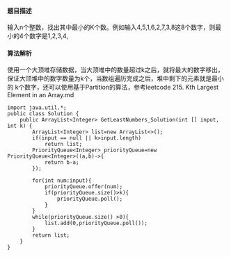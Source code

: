 #### 题目描述
输入n个整数，找出其中最小的K个数。例如输入4,5,1,6,2,7,3,8这8个数字，则最小的4个数字是1,2,3,4,
#### 算法解析
使用一个大顶堆存储数据，当大顶堆中的数量超过k之后，就将最大的数字移出，保证大顶堆中的数字数量为k个，当数组遍历完成之后，堆中剩下的元素就是最小的
k个数字，还可以使用基于Partition的算法，参考leetcode 215. Kth Largest Element in an Array.md
```
import java.util.*;
public class Solution {
    public ArrayList<Integer> GetLeastNumbers_Solution(int [] input, int k) {
        ArrayList<Integer> list=new ArrayList<>();
        if(input == null || k>input.length)
            return list;
        PriorityQueue<Integer> priorityQueue=new PriorityQueue<Integer>((a,b)->{
            return b-a;
        });
        
        for(int num:input){
            priorityQueue.offer(num);
            if(priorityQueue.size()>k){
                priorityQueue.poll();
            }
        }
        while(priorityQueue.size() >0){
            list.add(0,priorityQueue.poll());
        }
        return list;
    }
}
```

